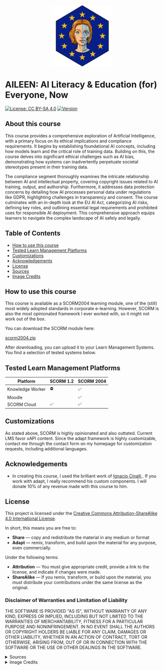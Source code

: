 <p align="center">
  <img src="img/logo_small.png" alt="AILEEN Logo" width="200"/>
</p>

# AILEEN: AI Literacy & Education (for) Everyone, Now

[![License: CC BY-SA 4.0](https://img.shields.io/badge/License-CC%20BY--SA%204.0-lightgrey.svg)](https://creativecommons.org/licenses/by-sa/4.0/)
[![Version](https://img.shields.io/badge/version-5.48.1-blue.svg)](package.json)

## About this course

This course provides a comprehensive exploration of Artificial Intelligence, with a primary focus on its ethical implications and compliance requirements. It begins by establishing foundational AI concepts, including how models learn and the critical role of training data. Building on this, the course delves into significant ethical challenges such as AI bias, demonstrating how systems can inadvertently perpetuate societal stereotypes present in their training data.

The compliance segment thoroughly examines the intricate relationship between AI and intellectual property, covering copyright issues related to AI training, output, and authorship. Furthermore, it addresses data protection concerns by detailing how AI processes personal data under regulations like GDPR, highlighting challenges in transparency and consent. The course culminates with an in-depth look at the EU AI Act, categorizing AI risks, defining key roles, and outlining essential legal requirements and prohibited uses for responsible AI deployment. This comprehensive approach equips learners to navigate the complex landscape of AI safely and legally.
## Table of Contents

- [How to use this course](#how-to-use-this-course)
- [Tested Learn Management Platforms](#tested-learn-management-platforms)
- [Customizations](#customizations)
- [Acknowledgements](#acknowledgements)
- [License](#license)
- [Sources](#sources)
- [Image Credits](#image-credits)

## How to use this course

This course is available as a SCORM2004 learning module, one of the (still) most widely adopted standards in corporate e-learning. However, SCORM is also the most opinionated framework I ever worked with, so it might not work out of the box.

You can download the SCORM module here:

[scorm2004.zip](https://github.com/SebSchroen/aileen/raw/refs/heads/main/scorm2004.zip)

After downloading, you can upload it to your Learn Management Systems. You find a selection of tested systems below.

## Tested Learn Management Platforms

| Platform         | SCORM 1.2 | SCORM 2004 |
|------------------|-----------|------------|
| Knowledge Worker | ⛔️        | ✅         |
| Moodle           |           | ✅         |
| SCORM Cloud      | ✅        | ✅         |

## Customizations

As stated above, SCORM is highly opinionated and also outtated. Current LMS favor xAPI content. Since the adapt framework is highly customizable, contact me through the contact form on my homepage for customization requests, including additional languages.

## Acknowledgements

* In creating this course, I used the brilliant work of [Ignacio Cinalli ](https://github.com/nachocinalli). If you work with adapt, I really recommend his custom components. I will donate 10% of any revenue made with this course to him.

## License

This project is licensed under the [Creative Commons Attribution-ShareAlike 4.0 International License](LICENSE).

In short, this means you are free to:
* **Share** — copy and redistribute the material in any medium or format
* **Adapt** — remix, transform, and build upon the material for any purpose, even commercially.

Under the following terms:
* **Attribution** — You must give appropriate credit, provide a link to the license, and indicate if changes were made.
* **ShareAlike** — If you remix, transform, or build upon the material, you must distribute your contributions under the same license as the original.

### Disclaimer of Warranties and Limitation of Liability

THE SOFTWARE IS PROVIDED "AS IS", WITHOUT WARRANTY OF ANY KIND, EXPRESS OR IMPLIED, INCLUDING BUT NOT LIMITED TO THE WARRANTIES OF MERCHANTABILITY, FITNESS FOR A PARTICULAR PURPOSE AND NONINFRINGEMENT. IN NO EVENT SHALL THE AUTHORS OR COPYRIGHT HOLDERS BE LIABLE FOR ANY CLAIM, DAMAGES OR OTHER LIABILITY, WHETHER IN AN ACTION OF CONTRACT, TORT OR OTHERWISE, ARISING FROM, OUT OF OR IN CONNECTION WITH THE SOFTWARE OR THE USE OR OTHER DEALINGS IN THE SOFTWARE.

<details>
<summary>Sources</summary>

*   [Alan Turing Wikipedia](https://en.wikipedia.org/wiki/Alan_Turing)
*   Bolukbasi et al. (2016): Man is to Computer Programmer as Woman is to Homemaker? Debiasing Word Embeddings. DOI: [https://doi.org/10.48550/arXiv.1607.06520](https://doi.org/10.48550/arXiv.1607.06520)
*   Dewitte, Pierre (2025): AI Meets the GDPR. In: Smuha, N. A. (editor) (2025): The Cambridge Handbook of the Law, Ethics and Policy of Artificial Intelligence. DOI: [https://doi.org/10.1017/9781009367783.010](https://doi.org/10.1017/9781009367783.010)
*   EU AI Act Compliance Checker: [https://artificialintelligenceact.eu/assessment/eu-ai-act-compliance-checker/](https://artificialintelligenceact.eu/assessment/eu-ai-act-compliance-checker/) (Last accessed on 29.06.2025)
*   Guadamuz, Andres (2025): The EU's Artificial Intelligence Act and copyright, The Journal of World Intellectual Property Vol. 28(1). DOI: [https://doi.org/10.1111/jwip.12330](https://doi.org/10.1111/jwip.12330)
*   High-level summary of the EU AI Act: [https://artificialintelligenceact.eu/high-level-summary/](https://artificialintelligenceact.eu/high-level-summary/) (Last accessed on 29.06.2025)
*   Huawei Technologies (2023): Artificial Intelligence Technology. DOI: [https://doi.org/10.1007/978-981-19-2879-6](https://doi.org/10.1007/978-981-19-2879-6)
*   Legg, Shane; Hutter, Marcus (2007): Universal Intelligence: A Definition of Machine Intelligence. DOI: [https://doi.org/10.48550/arXiv.0712.3329](https://doi.org/10.48550/arXiv.0712.3329)
*   Paal, Boris P. (2022): Artificial Intelligence as a Challenge for Data Protection Law And Vice Versa. In: The Cambridge Handbook of Responsible Artificial Intelligence. DOI: [https://doi.org/10.1017/9781009207898.023](https://doi.org/10.1017/9781009207898.023)
*   Sag, Matthew (2023): Copyright Safety for Generative AI, Houston Law Review, Vol. 61(2). DOI (pre-print): [https://dx.doi.org/10.2139/ssrn.4438593](https://dx.doi.org/10.2139/ssrn.4438593)
*   Smuha, Nathalie A. (editor) (2025): The Cambridge Handbook of the Law, Ethics and Policy of Artificial Intelligence. DOI: [https://doi.org/10.1017/9781009367783](https://doi.org/10.1017/9781009367783)
*   Sousa Antunes et al. (2024): Multidisciplinary Perspectives on Artificial Intelligence and the Law. DOI: [https://doi.org/10.1007/978-3-031-41264-6](https://doi.org/10.1007/978-3-031-41264-6)
*   Stahl, Bernd; Schroeder, Doris & Rodrigues, Rowena (2023): Ethics of Artificial Intelligence. DOI: [https://doi.org/10.1007/978-3-031-17040-9](https://doi.org/10.1007/978-3-031-17040-9)
*   The AI Act Explorer: [https://artificialintelligenceact.eu/ai-act-explorer/](https://artificialintelligenceact.eu/ai-act-explorer/) (Last accessed on 29.06.2025)

</details>

<details>
<summary>Image Credits</summary>

*   **Images from Pexels.com:**
    *   Matterhorn photograph: [https://www.pexels.com/photo/white-mountain-under-gray-sky-267104/](https://www.pexels.com/photo/white-mountain-under-gray-sky-267104/)
    *   Woman blindfolded: Lil Artsy on [https://www.pexels.com/photo/woman-blindfolded-8730085/](https://www.pexels.com/photo/woman-blindfolded-8730085/)
    *   Robot pointing on a wall: Tara Winstead on [https://www.pexels.com/photo/robot-pointing-on-a-wall-8386440/](https://www.pexels.com/photo/robot-pointing-on-a-wall-8386440/)
    *   Typewriter with "ethics": Markus Winkler on [https://www.pexels.com/photo/a-typewriter-with-the-word-ethics-on-it-18498317/](https://www.pexels.com/photo/a-typewriter-with-the-word-ethics-on-it-18498317/)
    *   Golden balance scale beside a laptop: Ekaterina Bolovtsova on [https://www.pexels.com/photo/a-golden-balance-scale-beside-a-laptop-6077797/](https://www.pexels.com/photo/a-golden-balance-scale-beside-a-laptop-6077797/)
    *   European Commission flags on poles: Marco on [https://www.pexels.com/photo/european-commission-flags-on-poles-13153479/](https://www.pexels.com/photo/european-commission-flags-on-poles-13153479/)

*   **Images from Unsplash.com:**
    *   Traffic light in red: Erwan Hesry on [https://unsplash.com/photos/traffic-light-in-red-IqB5MPcQp6k](https://unsplash.com/photos/traffic-light-in-red-IqB5MPcQp6k)
    *   Blue flag on building: Christian Lue on [https://unsplash.com/photos/blue-flag-on-top-of-building-during-daytime-MZWBMNP7Nro](https://unsplash.com/photos/blue-flag-on-top-of-building-during-daytime-MZWBMNP7Nro)

*   **Diagrams from Sag (2023):**
    *   Diagram for "Substantial Similarity" ("Too Close for Comfort")
    *   Diagram for "Unauthorized Derivative Works" ("Building on Others' Creations")
    *   Diagram for "The Snoopy Problem" ("When AI 'Remembers'")
    *   Source: Sag, Matthew (2023): Copyright Safety for Generative AI, Houston Law Review. [https://houstonlawreview.org/article/92126-copyright-safety-for-generative-ai](https://houstonlawreview.org/article/92126-copyright-safety-for-generative-ai)
</details>
